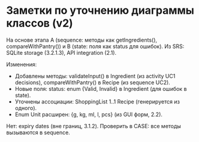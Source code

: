 # Заметки по уточнению диаграммы классов (v2)

На основе этапа A (sequence: методы как getIngredients(), compareWithPantry()) и B (state: поля как status для ошибок). Из SRS: SQLite storage (3.2.1.3), API integration (2.1).

Изменения:
  - Добавлены методы: validateInput() в Ingredient (из activity UC1 decisions), compareWithPantry() в Recipe (из sequence UC2).
  - Новые поля: status: enum<Status> {Valid, Invalid} в Ingredient (для ошибок в state).
  - Уточнены ассоциации: ShoppingList 1..1 Recipe (генерируется из одного).
  - Enum Unit расширен: {g, kg, ml, l, pcs} (из GUI форм, 2.2).

Нет: expiry dates (вне границ, 3.1.2). Проверить в CASE: все методы вызываются в sequence.